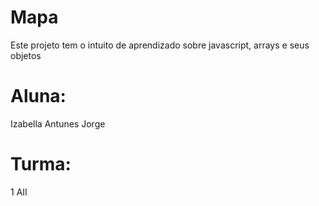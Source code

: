# Mapa
Este projeto tem o intuito de aprendizado sobre javascript, arrays e seus objetos
# Aluna:
Izabella Antunes Jorge
# Turma:
1 AII
